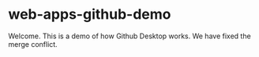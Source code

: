 # web-apps-github-demo

Welcome.
This is a demo of how Github Desktop works.
We have fixed the merge conflict.
